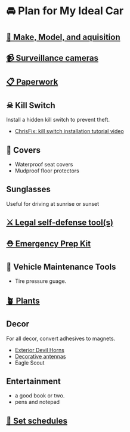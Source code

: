 # 🚘 Plan for My Ideal Car

## [🚗 Make, Model, and aquisition](./make-and-model.md)

## [📹 Surveillance cameras](./surveillance-cameras.md)

## [📋 Paperwork](./paperwork)

## ☠ Kill Switch
Install a hidden kill switch to prevent theft. 
* [ChrisFix: kill switch installation tutorial video](https://youtu.be/XUhXLsrZiE0)

## 🧥 Covers 
* Waterproof seat covers
* Mudproof floor protectors

## Sunglasses
Useful for driving at sunrise or sunset

## [⚔ Legal self-defense tool(s)](./self-defense.md)

## [⛑ Emergency Prep Kit](./emergency-kit.md)

## 🔧 Vehicle Maintenance Tools
* Tire pressure guage.

## [🪴 Plants](./plants.md)

## Decor
For all decor, convert adhesives to magnets.
* [Exterior Devil Horns](https://www.walmart.com/ip/1-Pair-3D-Devil-Horns-Stickers-Auto-Car-Roof-Decor-Accessory-Halloween-Car-Decor/1686986812?wmlspartner=wlpa&selectedSellerId=18988&adid=222222222271686986812_18988_141989961998_18286110951&wl0=&wl1=g&wl2=c&wl3=620766111987&wl4=pla-1742198100719&wl5=1024126&wl6=&wl7=&wl8=&wl9=pla&wl10=125210027&wl11=online&wl12=1686986812_18988&veh=sem&gclid=CjwKCAjw8-OhBhB5EiwADyoY1e2OWO-AcoItZ6pEcce9QYxGc9Nw6oXUrurOPLxTavXBN8nS7BrfUxoC5pUQAvD_BwE&gclsrc=aw.ds)
* [Decorative antennas](https://www.walmart.com/ip/2pcs-Black-Magnetic-Base-Truck-Vehicle-Car-Vehicle-Roof-Mount-Decorative-Aerial-Antenna/652704028?athcpid=652704028&athpgid=AthenaItempage&athcgid=null&athznid=utic&athieid=v0&athstid=CS020&athguid=NQUrJt8ZX5Be28jfhXKmDS8ZYM53V0QMRgCQ&athancid=1686986812&athena=true)
* Eagle Scout 

## Entertainment
* a good book or two.
* pens and notepad

## [📆 Set schedules](./schedules.md)
